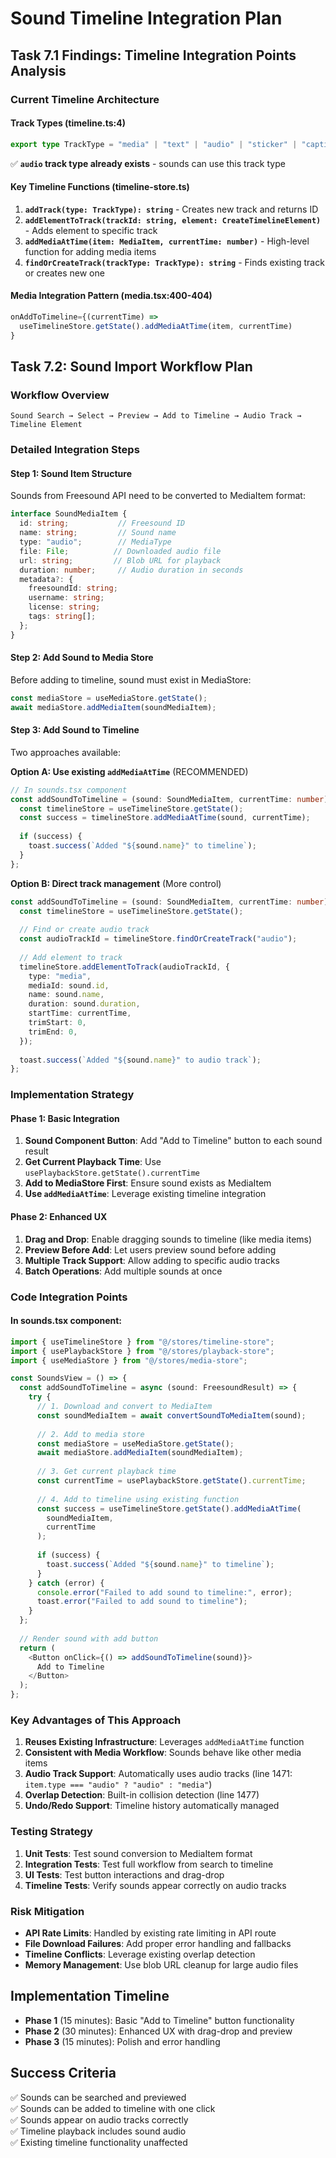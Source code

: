 # Sound Timeline Integration Plan

## Task 7.1 Findings: Timeline Integration Points Analysis

### Current Timeline Architecture

#### Track Types (timeline.ts:4)
```typescript
export type TrackType = "media" | "text" | "audio" | "sticker" | "captions";
```
✅ **`audio` track type already exists** - sounds can use this track type

#### Key Timeline Functions (timeline-store.ts)
1. **`addTrack(type: TrackType): string`** - Creates new track and returns ID
2. **`addElementToTrack(trackId: string, element: CreateTimelineElement)`** - Adds element to specific track  
3. **`addMediaAtTime(item: MediaItem, currentTime: number)`** - High-level function for adding media items
4. **`findOrCreateTrack(trackType: TrackType): string`** - Finds existing track or creates new one

#### Media Integration Pattern (media.tsx:400-404)
```typescript
onAddToTimeline={(currentTime) =>
  useTimelineStore.getState().addMediaAtTime(item, currentTime)
}
```

## Task 7.2: Sound Import Workflow Plan

### Workflow Overview
```
Sound Search → Select → Preview → Add to Timeline → Audio Track → Timeline Element
```

### Detailed Integration Steps

#### Step 1: Sound Item Structure
Sounds from Freesound API need to be converted to MediaItem format:
```typescript
interface SoundMediaItem {
  id: string;           // Freesound ID
  name: string;         // Sound name
  type: "audio";        // MediaType
  file: File;          // Downloaded audio file
  url: string;         // Blob URL for playback
  duration: number;     // Audio duration in seconds
  metadata?: {
    freesoundId: string;
    username: string;
    license: string;
    tags: string[];
  };
}
```

#### Step 2: Add Sound to Media Store
Before adding to timeline, sound must exist in MediaStore:
```typescript
const mediaStore = useMediaStore.getState();
await mediaStore.addMediaItem(soundMediaItem);
```

#### Step 3: Add Sound to Timeline
Two approaches available:

**Option A: Use existing `addMediaAtTime`** (RECOMMENDED)
```typescript
// In sounds.tsx component
const addSoundToTimeline = (sound: SoundMediaItem, currentTime: number) => {
  const timelineStore = useTimelineStore.getState();
  const success = timelineStore.addMediaAtTime(sound, currentTime);
  
  if (success) {
    toast.success(`Added "${sound.name}" to timeline`);
  }
};
```

**Option B: Direct track management** (More control)
```typescript
const addSoundToTimeline = (sound: SoundMediaItem, currentTime: number) => {
  const timelineStore = useTimelineStore.getState();
  
  // Find or create audio track
  const audioTrackId = timelineStore.findOrCreateTrack("audio");
  
  // Add element to track
  timelineStore.addElementToTrack(audioTrackId, {
    type: "media",
    mediaId: sound.id,
    name: sound.name,
    duration: sound.duration,
    startTime: currentTime,
    trimStart: 0,
    trimEnd: 0,
  });
  
  toast.success(`Added "${sound.name}" to audio track`);
};
```

### Implementation Strategy

#### Phase 1: Basic Integration
1. **Sound Component Button**: Add "Add to Timeline" button to each sound result
2. **Get Current Playback Time**: Use `usePlaybackStore.getState().currentTime`
3. **Add to MediaStore First**: Ensure sound exists as MediaItem
4. **Use `addMediaAtTime`**: Leverage existing timeline integration

#### Phase 2: Enhanced UX
1. **Drag and Drop**: Enable dragging sounds to timeline (like media items)
2. **Preview Before Add**: Let users preview sound before adding
3. **Multiple Track Support**: Allow adding to specific audio tracks
4. **Batch Operations**: Add multiple sounds at once

### Code Integration Points

#### In sounds.tsx component:
```typescript
import { useTimelineStore } from "@/stores/timeline-store";
import { usePlaybackStore } from "@/stores/playback-store";
import { useMediaStore } from "@/stores/media-store";

const SoundsView = () => {
  const addSoundToTimeline = async (sound: FreesoundResult) => {
    try {
      // 1. Download and convert to MediaItem
      const soundMediaItem = await convertSoundToMediaItem(sound);
      
      // 2. Add to media store
      const mediaStore = useMediaStore.getState();
      await mediaStore.addMediaItem(soundMediaItem);
      
      // 3. Get current playback time
      const currentTime = usePlaybackStore.getState().currentTime;
      
      // 4. Add to timeline using existing function
      const success = useTimelineStore.getState().addMediaAtTime(
        soundMediaItem, 
        currentTime
      );
      
      if (success) {
        toast.success(`Added "${sound.name}" to timeline`);
      }
    } catch (error) {
      console.error("Failed to add sound to timeline:", error);
      toast.error("Failed to add sound to timeline");
    }
  };
  
  // Render sound with add button
  return (
    <Button onClick={() => addSoundToTimeline(sound)}>
      Add to Timeline
    </Button>
  );
};
```

### Key Advantages of This Approach

1. **Reuses Existing Infrastructure**: Leverages `addMediaAtTime` function
2. **Consistent with Media Workflow**: Sounds behave like other media items
3. **Audio Track Support**: Automatically uses audio tracks (line 1471: `item.type === "audio" ? "audio" : "media"`)
4. **Overlap Detection**: Built-in collision detection (line 1477)
5. **Undo/Redo Support**: Timeline history automatically managed

### Testing Strategy

1. **Unit Tests**: Test sound conversion to MediaItem format
2. **Integration Tests**: Test full workflow from search to timeline
3. **UI Tests**: Test button interactions and drag-drop
4. **Timeline Tests**: Verify sounds appear correctly on audio tracks

### Risk Mitigation

- **API Rate Limits**: Handled by existing rate limiting in API route
- **File Download Failures**: Add proper error handling and fallbacks  
- **Timeline Conflicts**: Leverage existing overlap detection
- **Memory Management**: Use blob URL cleanup for large audio files

## Implementation Timeline

- **Phase 1** (15 minutes): Basic "Add to Timeline" button functionality
- **Phase 2** (30 minutes): Enhanced UX with drag-drop and preview
- **Phase 3** (15 minutes): Polish and error handling

## Success Criteria

✅ Sounds can be searched and previewed  
✅ Sounds can be added to timeline with one click  
✅ Sounds appear on audio tracks correctly  
✅ Timeline playback includes sound audio  
✅ Existing timeline functionality unaffected  